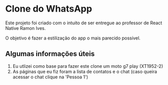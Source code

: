 <h1>Clone do WhatsApp</h1>
<p>Este projeto foi criado com o intuito de ser entregue ao professor de React Native Ramon Ives.</p>
<p>O objetivo é fazer a estilização do app o mais parecido possível.</p>
<h2>Algumas informações úteis</h2>
<ol>
  <li>Eu utlizei como base para fazer este clone um moto g7 play (XT1952-2)</li>
  <li>As páginas que eu fiz foram a lista de contatos e o chat (caso queira acessar o chat clique na 'Pessoa 1')</li>
</ol>
